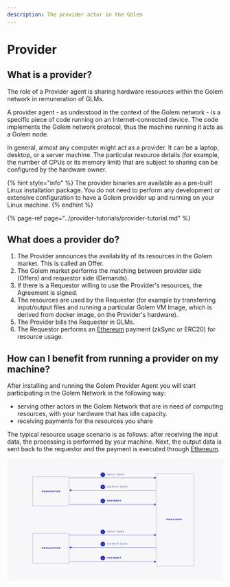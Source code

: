 ```yaml
---
description: The provider actor in the Golem
---
```


# Provider

## What is a provider?

The role of a Provider agent is sharing hardware resources within the Golem network in remuneration of GLMs.

A provider agent - as understood in the context of the Golem network - is a specific piece of code running on an Internet-connected device. The code implements the Golem network protocol, thus the machine running it acts as a Golem node.

In general, almost any computer might act as a provider. It can be a laptop, desktop, or a server machine. The particular resource details \(for example, the number of CPUs or its memory limit\) that are subject to sharing can be configured by the hardware owner.

{% hint style="info" %}
The provider binaries are available as a pre-built Linux installation package. You do not need to perform any development or extensive configuration to have a Golem provider up and running on your Linux machine.
{% endhint %}

{% page-ref page="../provider-tutorials/provider-tutorial.md" %}

## What does a provider do?

1. The Provider announces the availability of its resources in the Golem market. This is called an Offer.
2. The Golem market performs the matching between provider side \(Offers\) and requestor side  \(Demands\).
3. If there is a Requestor willing to use the Provider's resources, the Agreement is signed.
4. The resources are used by the Requestor \(for example by transferring input/output files and running a particular Golem VM Image, which is derived from docker image, on the Provider's hardware\).
5. The Provider bills the Requestor in GLMs.
6. The Requestor performs an [Ethereum](https://ethereum.org/) payment \(zkSync or ERC20\) for resource usage.

## How can I benefit from running a provider on my machine?

After installing and running the Golem Provider Agent you will start participating in the Golem Network in the following way:

* serving other actors in the Golem Network that are in need of computing resources, with your hardware that has idle capacity.
* receiving payments for the resources you share

The typical resource usage scenario is as follows: after receiving the input data, the processing is performed by your machine. Next, the output data is sent back to the requestor and the payment is executed through [Ethereum](https://ethereum.org/).

![](../.gitbook/assets/tnm-docs-infographics-02.jpg)

